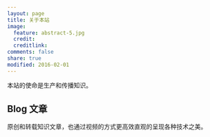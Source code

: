 ```yaml
---
layout: page
title: 关于本站
image:
  feature: abstract-5.jpg
  credit:
  creditlink:
comments: false
share: true
modified: 2016-02-01
---
```


本站的使命是生产和传播知识。

## Blog 文章
原创和转载知识文章，也通过视频的方式更高效直观的呈现各种技术之美。
